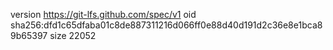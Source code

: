 version https://git-lfs.github.com/spec/v1
oid sha256:dfd1c65dfaba01c8de887311216d066ff0e88d40d191d2c36e8e1bca89b65397
size 22052
